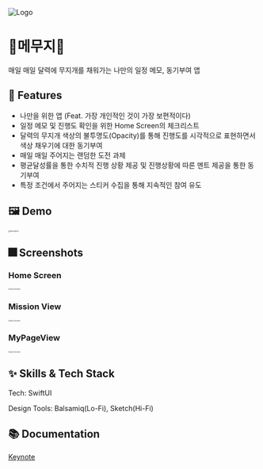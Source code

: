 
![Logo](https://user-images.githubusercontent.com/45297745/167636046-ea822a03-20c9-492e-9dbd-3962fc559532.png)


# :iphone:메무지🌈

매일 매일 달력에 무지개를 채워가는 나만의 일정 메모, 동기부여 앱


## :pushpin: Features

- 나만을 위한 앱 (Feat. 가장 개인적인 것이 가장 보편적이다)
- 일정 메모 및 진행도 확인을 위한 Home Screen의 체크리스트
- 달력의 무지개 색상의 불투명도(Opacity)를 통해 진행도를 시각적으로 표현하면서 색상 채우기에 대한 동기부여
- 매일 매일 주어지는 랜덤한 도전 과제 
- 평균달성률을 통한 수치적 진행 상황 제공 및 진행상황에 따른 멘트 제공을 통한 동기부여
- 특정 조건에서 주어지는 스티커 수집을 통해 지속적인 참여 유도


## :framed_picture: Demo

<img src="https://user-images.githubusercontent.com/45297745/167639829-162b3a1e-3cb9-44f3-ac9a-d3587531d5b9.gif" alt="Simulation" style="zoom:25%;" />


## :fireworks: Screenshots

### Home Screen

<img src="https://user-images.githubusercontent.com/45297745/167636810-39fb2827-dd91-45d9-84f6-28d3bcd1e5b0.png" alt="App Screenshot" style="zoom:20%;" />

### Mission View

<img src="https://user-images.githubusercontent.com/45297745/167636888-c10ff2d0-dfba-4ba1-8435-337facbc78be.png" alt="App Screenshot" style="zoom:20%;" />

### MyPageView

<img src="https://user-images.githubusercontent.com/45297745/167636908-d6e3ff89-950d-4a52-b91f-13a7b12af97d.png" alt="App Screenshot" style="zoom:20%;" />


## :sparkles: Skills & Tech Stack
Tech: SwiftUI

Design Tools: Balsamiq(Lo-Fi), Sketch(Hi-Fi)

## :books: Documentation

[Keynote](https://github.com/Dorodong96/Mamuji/files/8661866/Cali_.pdf)

